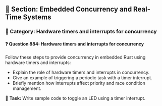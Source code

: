 ## 📘 Section: Embedded Concurrency and Real-Time Systems  
### 🔹 Category: Hardware timers and interrupts for concurrency  
#### ❓ Question 884: Hardware timers and interrupts for concurrency

Follow these steps to provide concurrency in embedded Rust using hardware timers and interrupts:

- Explain the role of hardware timers and interrupts in concurrency.
- Give an example of triggering a periodic task with a timer interrupt.
- Briefly mention how interrupts affect priority and race condition management.

🔧 **Task:** Write sample code to toggle an LED using a timer interrupt.
